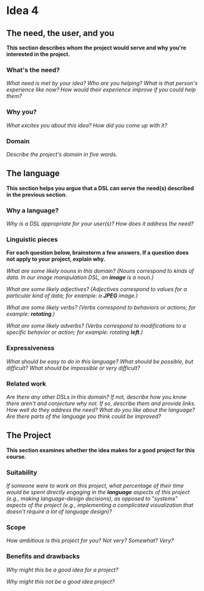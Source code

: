 # Idea 4

## The need, the user, and you
**This section describes whom the project would serve and why you're interested
in the project.**

### What's the need?
_What need is met by your idea? Who are you helping? What is that person's
experience like now? How would their experience improve if you could help 
them?_


### Why you?
_What excites you about this idea? How did you come up with it?_


### Domain
_Describe the project's domain in five words._

## The language
**This section helps you argue that a DSL can serve the need(s) described in
the previous section.**

### Why a language?
_Why is a DSL appropriate for your user(s)? How does it address the need?_


### Linguistic pieces
**For each question below, brainstorm a few answers. If a question does not
apply to your project, explain why.**

_What are some likely nouns in this domain? (Nouns correspond to kinds of
data. In our image manipulation DSL, an **image** is a noun.)_


_What are some likely adjectives? (Adjectives correspond to values for a
particular kind of data; for example: a **JPEG** image.)_ 



_What are some likely verbs? (Verbs correspond to behaviors or actions; for
example: **rotating**.)_


_What are some likely adverbs? (Verbs correspond to modifications to a specific
behavior or action; for example: rotating **left**.)_


### Expressiveness
_What should be easy to do in this language? What should be possible, but
difficult? What should be impossible or very difficult?_


### Related work
_Are there any other DSLs in this domain? If not, describe how you know there
aren't and conjecture why not. If so, describe them and provide links. How well
do they address the need? What do you like about the language? Are there parts
of the language you think could be improved?_


## The Project
**This section examines whether the idea makes for a good project for this
course.**

### Suitability
_If someone were to work on this project, what percentage of their time would be
spent directly engaging in the **language** aspects of this project (e.g.,
making language-design decisions), as opposed to "systems" aspects of the
project (e.g., implementing a complicated visualization that doesn't require a
lot of language design)?_

### Scope
_How ambitious is this project for you? Not very? Somewhat? Very?_

### Benefits and drawbacks
_Why might this be a good idea for a project?_ 


_Why might this not be a good idea project?_


